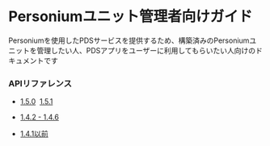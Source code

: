 # Personiumユニット管理者向けガイド

Personiumを使用したPDSサービスを提供するため、構築済みのPersoniumユニットを管理したい人、PDSアプリをユーザーに利用してもらいたい人向けのドキュメントです

### APIリファレンス<br>
* [1.5.0](https://personium.github.io/ja/apiref/1.5.0/000_Rest_API_Reference.html)&nbsp;&nbsp;[1.5.1](https://personium.github.io/ja/apiref/1.5.1/000_Rest_API_Reference.html)

* [1.4.2 - 1.4.6](https://personium.github.io/ja/apiref/1.4.6/000_Rest_API_Reference.html)

* [1.4.1以前](http://personium.io/docs/api/1.3.25/Japanese/Japanese.htm#docs/ja/HomePage.htm)
